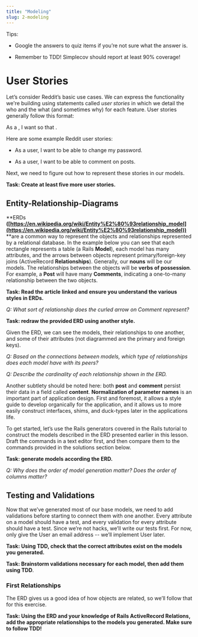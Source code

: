```yaml
---
title: "Modeling"
slug: 2-modeling
---
```


Tips:

* Google the answers to quiz items if you’re not sure what the answer is.

* Remember to TDD!  Simplecov should report at least 90% coverage!

# User Stories

Let’s consider Reddit’s basic use cases. We can express the functionality we're building using statements called *user stories* in which we detail the who and the what (and sometimes why) for each feature.  User stories generally follow this format:

 As a <role>, I want <feature> so that <reason>.

Here are some example Reddit user stories:

* As a user, I want to be able to change my password.

* As a user, I want to be able to comment on posts.

Next, we need to figure out how to represent these stories in our models. 

**Task: Create at least five more user stories.**

## Entity-Relationship-Diagrams

**ERDs **([https://en.wikipedia.org/wiki/Entity%E2%80%93relationship_model](https://en.wikipedia.org/wiki/Entity%E2%80%93relationship_model))** **are a common way to represent the objects and relationships represented by a relational database. In the example below you can see that each rectangle represents a table (a Rails **Model**), each model has many attributes, and the arrows between objects represent primary/foreign-key joins (ActiveRecord **Relationships**).  Generally, our **nouns** will be our models. The relationships between the objects will be **verbs of possession**.  For example, a **Post** will have many **Comments**, indicating a one-to-many relationship between the two objects.

**Task: Read the article linked and ensure you understand the various styles in ERDs.**

*Q: What sort of relationship does the curled arrow on Comment represent?*

**Task: redraw the provided ERD using another style.**

Given the ERD, we can see the models, their relationships to one another, and some of their attributes (not diagrammed are the primary and foreign keys).

*Q: Based on the connections between models, which type of relationships does each model have with its peers?*

*Q: Describe the cardinality of each relationship shown in the ERD.*

Another subtlety should be noted here: both **post** and **comment** persist their data in a field called **content**.  **Normalization of parameter names** is an important part of application design.  First and foremost, it allows a style guide to develop organically for the application, and it allows us to more easily construct interfaces, shims, and duck-types later in the applications life.

To get started, let’s use the Rails generators covered in the Rails tutorial to construct the models described in the ERD presented earlier in this lesson.  Draft the commands in a text editor first, and then compare them to the commands provided in the solutions section below.

**Task: generate models according the ERD.**

*Q: Why does the order of model generation matter? Does the order of columns matter?*

## Testing and Validations

Now that we’ve generated most of our base models, we need to add validations before starting to connect them with one another. Every attribute on a model should have a test, and every validation for every attribute should have a test. Since we’re not hacks, we’ll write our tests first.  For now, only give the User an email address -- we’ll implement User later.

**Task: Using TDD, check that the correct attributes exist on the models you generated.**

**Task: Brainstorm validations necessary for each model, then add them using TDD**.

### First Relationships

The ERD gives us a good idea of how objects are related, so we’ll follow that for this exercise.

**Task: Using the ERD and your knowledge of Rails ActiveRecord Relations, add the appropriate relationships to the models you generated.  Make sure to follow TDD!**

